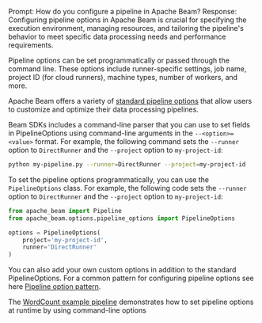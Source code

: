 Prompt:
How do you configure a pipeline in Apache Beam?
Response:
Configuring pipeline options in Apache Beam is crucial for specifying the execution environment, managing resources, and tailoring the pipeline's behavior to meet specific data processing needs and performance requirements. 

Pipeline options can be set programmatically or passed through the command line. These options include runner-specific settings, job name, project ID (for cloud runners), machine types, number of workers, and more.

Apache Beam offers a variety of [standard pipeline options](https://github.com/apache/beam/blob/master/sdks/python/apache_beam/options/pipeline_options.py) that allow users to customize and optimize their data processing pipelines.

Beam SDKs includes a command-line parser that you can use to set fields in PipelineOptions using command-line arguments in the `--<option>=<value>` format. For example, the following command sets the `--runner` option to `DirectRunner` and the `--project` option to `my-project-id`:

```bash
python my-pipeline.py --runner=DirectRunner --project=my-project-id
```

To set the pipeline options programmatically, you can use the `PipelineOptions` class. For example, the following code sets the `--runner` option to `DirectRunner` and the `--project` option to `my-project-id`:

```python
from apache_beam import Pipeline
from apache_beam.options.pipeline_options import PipelineOptions

options = PipelineOptions(
    project='my-project-id',
    runner='DirectRunner'
)
``````
You can also add your own custom options in addition to the standard PipelineOptions. For a common pattern for configuring pipeline options see here [Pipeline option pattern](https://beam.apache.org/documentation/patterns/pipeline-options/).

The [WordCount example pipeline](https://beam.apache.org/get-started/wordcount-example/#using-parameterizable-pipelineoptions) demonstrates how to set pipeline options at runtime by using command-line options
